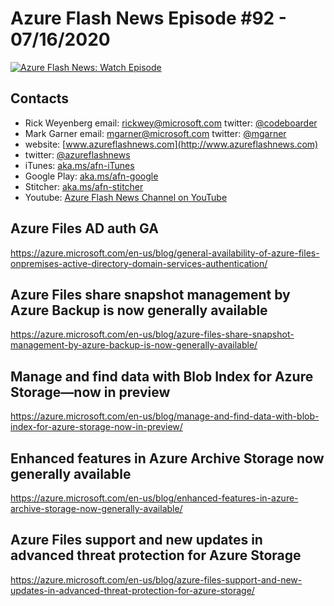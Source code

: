 # Azure Flash News Episode #92 - 07/16/2020

[![Azure Flash News: Watch Episode](https://img.youtube.com/vi/qZAKgWMxQng/0.jpg)](https://www.youtube.com/watch?v=qZAKgWMxQng "Azure Flash News: Episode 92")

## Contacts

* Rick Weyenberg  email: rickwey@microsoft.com twitter: [@codeboarder](https://www.twitter.com/codeboarder)
* Mark Garner email: mgarner@microsoft.com twitter: [@mgarner](https://www.twitter.com/mgarner)
* website: [www.azureflashnews.com](http://www.azureflashnews.com)
* twitter: [@azureflashnews](https://www.twitter.com/azureflashnews)
* iTunes: [aka.ms/afn-iTunes](https://aka.ms/afn-iTunes)
* Google Play: [aka.ms/afn-google](https://aka.ms/afn-google)
* Stitcher: [aka.ms/afn-stitcher](https://aka.ms/afn-stitcher)
* Youtube: [Azure Flash News Channel on YouTube](https://www.youtube.com/channel/UCV6U_D4q7OxQaf0rFfEb6fQ)

## Azure Files AD auth GA 

https://azure.microsoft.com/en-us/blog/general-availability-of-azure-files-onpremises-active-directory-domain-services-authentication/ 

## Azure Files share snapshot management by Azure Backup is now generally available 

https://azure.microsoft.com/en-us/blog/azure-files-share-snapshot-management-by-azure-backup-is-now-generally-available/ 

## Manage and find data with Blob Index for Azure Storage—now in preview 

https://azure.microsoft.com/en-us/blog/manage-and-find-data-with-blob-index-for-azure-storage-now-in-preview/ 

## Enhanced features in Azure Archive Storage now generally available 

https://azure.microsoft.com/en-us/blog/enhanced-features-in-azure-archive-storage-now-generally-available/ 

## Azure Files support and new updates in advanced threat protection for Azure Storage

https://azure.microsoft.com/en-us/blog/azure-files-support-and-new-updates-in-advanced-threat-protection-for-azure-storage/